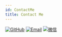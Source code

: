 ```yaml
---
id: ContactMe
title: Contact Me
---
```


[![GitHub](https://img.shields.io/badge/GitHub-282c34?&style=for-the-badge)](https://github.com/carppond)
[![Email](https://img.shields.io/badge/Email-f48222?&style=for-the-badge)](mailto:objccf@gmail.com)
[![微信](https://img.shields.io/badge/WeChat-07C160?&style=for-the-badge)](WeChat)
